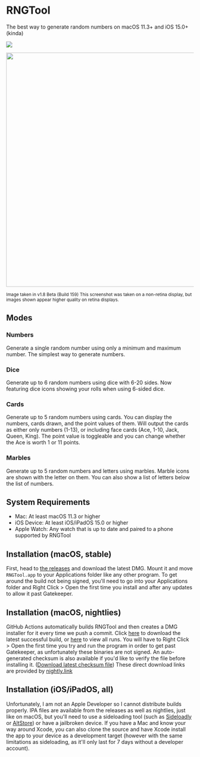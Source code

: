 # RNGTool
The best way to generate random numbers on macOS 11.3+ and iOS 15.0+ (kinda)

![](https://github.com/NCX-Programming/RNGTool/workflows/Swift/badge.svg?branch=main)

<image src="https://cdn.ncxprogramming.com/file/image/screenshots/rngtool/repoimage.png" hight=397 width=630/>

<sup>Image taken in v1.8 Beta (Build 159) This screenshot was taken on a non-retina display, but images shown appear higher quality on retina displays.</sup>
## Modes
### Numbers
Generate a single random number using only a minimum and maximum number. The simplest way to generate numbers.
### Dice
Generate up to 6 random numbers using dice with 6-20 sides. Now featuring dice icons showing your rolls when using 6-sided dice.
### Cards
Generate up to 5 random numbers using cards. You can display the numbers, cards drawn, and the point values of them. Will output the cards as either only numbers (1-13), or including face cards (Ace, 1-10, Jack, Queen, King). The point value is toggleable and you can change whether the Ace is worth 1 or 11 points.
### Marbles
Generate up to 5 random numbers and letters using marbles. Marble icons are shown with the letter on them. You can also show a list of letters below the list of numbers.
## System Requirements
- Mac: At least macOS 11.3 or higher
- iOS Device: At least iOS/iPadOS 15.0 or higher
- Apple Watch: Any watch that is up to date and paired to a phone supported by RNGTool

## Installation (macOS, stable)
First, head to [the releases](https://github.com/NCX-Programming/RNGTool/releases) and download the latest DMG. Mount it and move `RNGTool.app` to your Applications folder like any other program. To get around the build not being signed, you'll need to go into your Applications folder and Right Click > Open the first time you install and after any updates to allow it past Gatekeeper.

## Installation (macOS, nightlies)
GitHub Actions automatically builds RNGTool and then creates a DMG installer for it every time we push a commit. Click [here](https://nightly.link/NCX-Programming/RNGTool/workflows/swift/main/RNGTool-Installer-latest.dmg.zip) to download the latest successful build, or [here](https://github.com/NCX-Programming/RNGTool/actions) to view all runs. You will have to Right Click > Open the first time you try and run the program in order to get past Gatekeeper, as unfortunately these binaries are not signed. An auto-generated checksum is also available if you'd like to verify the file before installing it. ([Download latest checksum file](https://nightly.link/NCX-Programming/RNGTool/workflows/swift/main/RNGTool-Checksums.zip))
These direct download links are provided by [nightly.link](https://nightly.link)

## Installation (iOS/iPadOS, all)
Unfortunately, I am not an Apple Developer so I cannot distribute builds properly. IPA files are available from the releases as well as nightlies, just like on macOS, but you'll need to use a sideloading tool (such as [Sideloadly](https://sideloadly.io) or [AltStore](https://altstore.io)) or have a jailbroken device. If you have a Mac and know your way around Xcode, you can also clone the source and have Xcode install the app to your device as a development target (however with the same limitations as sideloading, as it'll only last for 7 days without a developer account).

